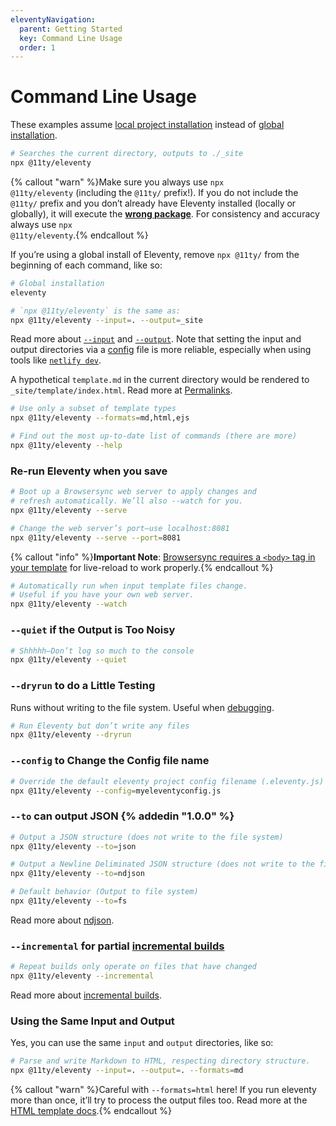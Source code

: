 ```yaml
---
eleventyNavigation:
  parent: Getting Started
  key: Command Line Usage
  order: 1
---
```

# Command Line Usage

These examples assume [local project installation](/docs/getting-started/) instead of [global installation](/docs/global-installation/).

```bash
# Searches the current directory, outputs to ./_site
npx @11ty/eleventy
```

{% callout "warn" %}Make sure you always use <code>npx @11ty/eleventy</code> (including the <code>@11ty/</code> prefix!). If you do not include the <code>@11ty/</code> prefix and you don’t already have Eleventy installed (locally or globally), it will execute the <strong><a href="https://www.npmjs.com/package/eleventy">wrong package</a></strong>. For consistency and accuracy always use <code>npx @11ty/eleventy</code>.{% endcallout %}

If you’re using a global install of Eleventy, remove `npx @11ty/` from the beginning of each command, like so:

```bash
# Global installation
eleventy
```

```bash
# `npx @11ty/eleventy` is the same as:
npx @11ty/eleventy --input=. --output=_site
```

Read more about [`--input`](/docs/config/#input-directory) and [`--output`](/docs/config/#output-directory). Note that setting the input and output directories via a [config](/docs/config/) file is more reliable, especially when using tools like [`netlify dev`](https://docs.netlify.com/cli/get-started/#run-a-local-development-environment).

A hypothetical `template.md` in the current directory would be rendered to `_site/template/index.html`. Read more at [Permalinks](/docs/permalinks/).

```bash
# Use only a subset of template types
npx @11ty/eleventy --formats=md,html,ejs
```

```bash
# Find out the most up-to-date list of commands (there are more)
npx @11ty/eleventy --help
```

### Re-run Eleventy when you save

```bash
# Boot up a Browsersync web server to apply changes and
# refresh automatically. We’ll also --watch for you.
npx @11ty/eleventy --serve
```

```bash
# Change the web server’s port—use localhost:8081
npx @11ty/eleventy --serve --port=8081
```

{% callout "info" %}<strong>Important Note</strong>: <a href="https://browsersync.io/docs/#requirements">Browsersync requires a <code>&lt;body&gt;</code> tag in your template</a> for live-reload to work properly.{% endcallout %}

```bash
# Automatically run when input template files change.
# Useful if you have your own web server.
npx @11ty/eleventy --watch
```

### `--quiet` if the Output is Too Noisy

```bash
# Shhhhh—Don’t log so much to the console
npx @11ty/eleventy --quiet
```

### `--dryrun` to do a Little Testing

Runs without writing to the file system. Useful when [debugging](/docs/debugging/).

```bash
# Run Eleventy but don’t write any files
npx @11ty/eleventy --dryrun
```

### `--config` to Change the Config file name

```bash
# Override the default eleventy project config filename (.eleventy.js)
npx @11ty/eleventy --config=myeleventyconfig.js
```

### `--to` can output JSON {% addedin "1.0.0" %}

```bash
# Output a JSON structure (does not write to the file system)
npx @11ty/eleventy --to=json

# Output a Newline Deliminated JSON structure (does not write to the file system)
npx @11ty/eleventy --to=ndjson

# Default behavior (Output to file system)
npx @11ty/eleventy --to=fs
```

Read more about [ndjson](https://github.com/ndjson/ndjson-spec).


### `--incremental` for partial [incremental builds](/docs/usage/incremental/)

```bash
# Repeat builds only operate on files that have changed
npx @11ty/eleventy --incremental
```

Read more about [incremental builds](/docs/usage/incremental/).

### Using the Same Input and Output

Yes, you can use the same `input` and `output` directories, like so:

```bash
# Parse and write Markdown to HTML, respecting directory structure.
npx @11ty/eleventy --input=. --output=. --formats=md
```

{% callout "warn" %}Careful with <code>--formats=html</code> here! If you run eleventy more than once, it’ll try to process the output files too. Read more at the <a href="/docs/languages/html/#using-the-same-input-and-output-directories">HTML template docs</a>.{% endcallout %}

<!--
### Example: Process a Single File

```bash
npx @11ty/eleventy --input=README.md --output=.
```

Writes to `./README/index.html`.
-->
